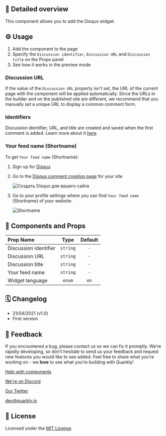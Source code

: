 ## 📖 Detailed overview

This component allows you to add the Disqus widget.

## ⚙️ Usage

1.  Add the component to the page
2.  Specify the `Discussion identifier`, `Discussion URL` and `Discussion title` on the Props panel
3.  See how it works in the preview mode

### Discussion URL

If the value of the `Discussion URL` property isn't set, the URL of the current page with the component will be applied automatically. Since the URLs in the builder and on the published site are different, we recommend that you manually set a unique URL to display a common comment form.

### Identifiers

Discussion identifier, URL, and title are created and saved when the first comment is added. Learn more about it [here](https://help.disqus.com/en/articles/1717111-what-s-a-shortname).

### Your feed name (Shortname)

To get `Your feed name` (Shortname):

1.  Sign up for [Disqus](https://disqus.com/profile/signup/)
2.  Go to the [Disqus comment creation page](https://disqus.com/admin/create) for your site

    ![Создать Disqus для вашего сайта](https://test-upl.quarkly.io/60474504627982001eb71a51/images/1.png?v=2021-04-22T09:20:49.350Z)

3.  Go to your profile settings where you can find `Your feed name` (Shortname) of your website.

    ![Shortname](https://test-upl.quarkly.io/60474504627982001eb71a51/images/2.png?v=2021-04-22T09:21:10.280Z)

## 🧩 Components and Props

| Prop Name             |   Type   | Default |
| :-------------------- | :------: | :-----: |
| Discussion identifier | `string` |   `-`   |
| Discussion URL        | `string` |   `-`   |
| Discussion title      | `string` |   `-`   |
| Your feed name        | `string` |   `-`   |
| Widget language       |  `enum`  |  `en`   |

## 🗓 Changelog

-   21/04/2021 (v1.0)
-   First version

## 📮 Feedback

If you encountered a bug, please contact us so we can fix it promptly. We’re rapidly developing, so don’t hesitate to send us your feedback and request new features you would like to see added. Feel free to share what you’re working on - we **love** to see what you’re building with Quarkly!

[Help with components](https://community.quarkly.io/c/requests/11)

[We're on Discord](https://discord.gg/SuF9vCMJGW)

[Our Twitter](https://twitter.com/quarklyapp)

[dev@quarkly.io](mailto:dev@quarkly.io)

## 📝 License

Licensed under the [MIT License](./LICENSE).
